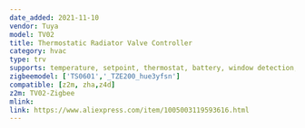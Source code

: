 ```yaml
---
date_added: 2021-11-10
vendor: Tuya
model: TV02
title: Thermostatic Radiator Valve Controller
category: hvac
type: trv
supports: temperature, setpoint, thermostat, battery, window detection, child lock, anti-frost
zigbeemodel: ['TS0601','_TZE200_hue3yfsn']
compatible: [z2m, zha,z4d]
z2m: TV02-Zigbee
mlink: 
link: https://www.aliexpress.com/item/1005003119593616.html
---
```

